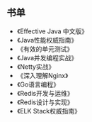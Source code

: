 ## 书单

* 《Effective Java 中文版》
* 《Java性能权威指南》
* 《有效的单元测试》
* 《Java并发编程实战》
* 《Netty实战》
* 《深入理解Nginx》
* 《Go语言编程》
* 《Redis开发与运维》
* 《Redis设计与实现》
* 《ELK Stack权威指南》



